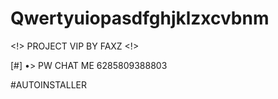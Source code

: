 # Qwertyuiopasdfghjklzxcvbnm
<!> PROJECT VIP BY FAXZ <!>

[#] •> PW CHAT ME 6285809388803

#AUTOINSTALLER
